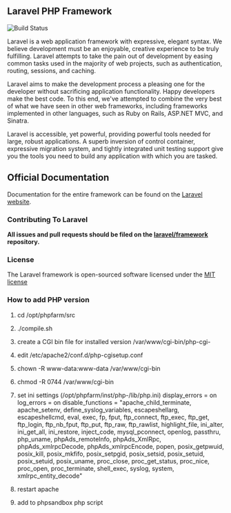 ## Laravel PHP Framework

![Build Status](http://jenkins.phpbox.info/buildStatus/icon?job=phpbox)


Laravel is a web application framework with expressive, elegant syntax. We believe development must be an enjoyable, creative experience to be truly fulfilling. Laravel attempts to take the pain out of development by easing common tasks used in the majority of web projects, such as authentication, routing, sessions, and caching.

Laravel aims to make the development process a pleasing one for the developer without sacrificing application functionality. Happy developers make the best code. To this end, we've attempted to combine the very best of what we have seen in other web frameworks, including frameworks implemented in other languages, such as Ruby on Rails, ASP.NET MVC, and Sinatra.

Laravel is accessible, yet powerful, providing powerful tools needed for large, robust applications. A superb inversion of control container, expressive migration system, and tightly integrated unit testing support give you the tools you need to build any application with which you are tasked.

## Official Documentation

Documentation for the entire framework can be found on the [Laravel website](http://laravel.com/docs).

### Contributing To Laravel

**All issues and pull requests should be filed on the [laravel/framework](http://github.com/laravel/framework) repository.**

### License

The Laravel framework is open-sourced software licensed under the [MIT license](http://opensource.org/licenses/MIT)


### How to add PHP version

1. cd /opt/phpfarm/src
2. ./compile.sh <version>
3. create a CGI bin file for installed version /var/www/cgi-bin/php-cgi-<version>
4. edit /etc/apache2/conf.d/php-cgisetup.conf
5. chown -R www-data:www-data /var/www/cgi-bin
6. chmod -R 0744 /var/www/cgi-bin
7. set ini settings (/opt/phpfarm/inst/php-<version>/lib/php.ini) 
display_errors = on 
log_errors = on
disable_functions = "apache_child_terminate, apache_setenv, define_syslog_variables, escapeshellarg, escapeshellcmd, eval, exec, fp, fput, ftp_connect, ftp_exec, ftp_get, ftp_login, ftp_nb_fput, ftp_put, ftp_raw, ftp_rawlist, highlight_file, ini_alter, ini_get_all, ini_restore, inject_code, mysql_pconnect, openlog, passthru, php_uname, phpAds_remoteInfo, phpAds_XmlRpc, phpAds_xmlrpcDecode, phpAds_xmlrpcEncode, popen, posix_getpwuid, posix_kill, posix_mkfifo, posix_setpgid, posix_setsid, posix_setuid, posix_setuid, posix_uname, proc_close, proc_get_status, proc_nice, proc_open, proc_terminate, shell_exec, syslog, system, xmlrpc_entity_decode"

8. restart apache

9. add to phpsandbox php script